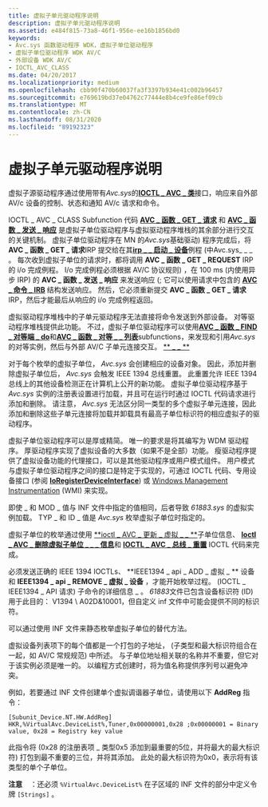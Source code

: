 ```yaml
---
title: 虚拟子单元驱动程序说明
description: 虚拟子单元驱动程序说明
ms.assetid: e484f815-73a8-46f1-956e-ee16b1856bd0
keywords:
- Avc.sys 函数驱动程序 WDK，虚拟子单位驱动程序
- 虚拟子单位驱动程序 WDK AV/C
- 外部设备 WDK AV/C
- IOCTL_AVC_CLASS
ms.date: 04/20/2017
ms.localizationpriority: medium
ms.openlocfilehash: cbb90f470b60037fa3f3397b934e41c002b96457
ms.sourcegitcommit: e769619bd37e04762c77444e8b4ce9fe86ef09cb
ms.translationtype: MT
ms.contentlocale: zh-CN
ms.lasthandoff: 08/31/2020
ms.locfileid: "89192323"
---
```

# <a name="virtual-subunit-driver-notes"></a>虚拟子单元驱动程序说明


虚拟子源驱动程序通过使用带有*Avc.sys*的[**IOCTL \_ AVC \_ 类**](/windows-hardware/drivers/ddi/avc/ni-avc-ioctl_avc_class)接口，响应来自外部 AV/c 设备的控制、状态和通知 AV/c 请求和命令。

IOCTL \_ AVC \_ CLASS Subfunction 代码 [**AVC \_ 函数 \_ GET \_ 请求**](./avc-function-get-request.md) 和 [**AVC \_ 函数 \_ 发送 \_ 响应**](./avc-function-send-response.md) 是虚拟子单位驱动程序与虚拟驱动程序堆栈的其余部分进行交互的关键机制。 虚拟子单位驱动程序在 MN 的*Avc.sys*基础驱动) 程序完成后，将**AVC \_ 函数 \_ GET \_ 请求**IRP 提交给在其[**irp \_ \_ 启动 \_ 设备**](../kernel/irp-mn-start-device.md)例程 (中Avc.sys\_ \_ \_ 。 每次收到虚拟子单位的请求时，都将调用 **AVC \_ 函数 \_ GET \_ REQUEST** IRP 的 i/o 完成例程。 I/o 完成例程必须根据 AV/C 协议规则) ，在 100 ms (内使用异步 IRP) 的 **AVC \_ 函数 \_ 发送 \_ 响应** 来发送响应 (; 它可以使用请求中包含的 [**AVC \_ 命令 \_ IRB**](/windows-hardware/drivers/ddi/avc/ns-avc-_avc_command_irb) 结构发送响应。 然后，它必须重新提交 **AVC \_ 函数 \_ GET \_ 请求** IRP，然后才能最后从响应的 i/o 完成例程返回。

虚拟驱动程序堆栈中的子单元驱动程序无法直接将命令发送到外部设备。 对等驱动程序堆栈提供此功能。 不过，虚拟子单位驱动程序可以使用[**AVC \_ 函数 \_ FIND \_ 对等端 \_ do**](./avc-function-find-peer-do.md)和[**AVC \_ 函数 \_ 对等 \_ \_ 列表**](./avc-function-peer-do-list.md)subfunctions，来发现和引用*Avc.sys*的对等实例，然后与外部 AV/C 子单元连接交互。 [** \_ \_ **](/windows-hardware/drivers/ddi/avc/ni-avc-ioctl_avc_class)

对于每个枚举的虚拟子单位， *Avc.sys* 会创建相应的设备对象。 因此，添加并删除虚拟子单位后， *Avc.sys* 会触发 IEEE 1394 总线重置。 此重置允许 IEEE 1394 总线上的其他设备检测正在计算机上公开的新功能。 虚拟子单位驱动程序基于 *Avc.sys* 实例的注册表设置进行加载，并且可在运行时通过 IOCTL 代码请求进行添加和删除。 请注意， *Avc.sys* 无法区分同一类型的多个虚拟子单元连接，因此添加和删除这些子单元连接将加载并卸载具有最高子单位标识符的相应虚拟子的驱动程序。

虚拟子单位驱动程序可以是厚或精简。 唯一的要求是将其编写为 WDM 驱动程序。 厚驱动程序实现了虚拟设备的大多数（如果不是全部）功能。 瘦驱动程序提供了虚拟设备功能的代理接口，可以是其他驱动程序或用户模式组件。 用户模式与虚拟子单位驱动程序之间的接口是特定于实现的，可通过 IOCTL 代码、专用设备接口 (参阅 [**IoRegisterDeviceInterface**](/windows-hardware/drivers/ddi/wdm/nf-wdm-ioregisterdeviceinterface)) 或 [Windows Management Instrumentation](../kernel/implementing-wmi.md) (WMI) 来实现。

即使 \_ 和 MOD \_ 值与 INF 文件中指定的值相同，后者导致 *61883.sys* 的虚拟实例加载。 TYP \_ 和 ID \_ 值是 *Avc.sys* 枚举虚拟子单位时指定的。

虚拟子单位的枚举通过使用 [**ioctl \_ AVC \_ 更新 \_ 虚拟 \_ \_ **](/windows-hardware/drivers/ddi/avc/ni-avc-ioctl_avc_update_virtual_subunit_info)子单位信息、 [**Ioctl \_ AVC \_ 删除虚拟子单位 \_ \_ \_ 信息**](/windows-hardware/drivers/ddi/avc/ni-avc-ioctl_avc_remove_virtual_subunit_info)和 [**IOCTL \_ AVC \_ 总线 \_ 重置**](/windows-hardware/drivers/ddi/avc/ni-avc-ioctl_avc_bus_reset) IOCTL 代码来完成。

必须发送正确的 IEEE 1394 IOCTLs、 **IEEE1394 \_ api \_ ADD \_ 虚拟 \_ ** 设备和 **IEEE1394 \_ api \_ REMOVE \_ 虚拟 \_ 设备** ，才能开始枚举过程。  (IOCTL \_ IEEE1394 \_ API 请求) 子命令的详细信息 \_ 。 *61883*文件已包含设备标识符 (ID) 用于此目的： V1394 \\ A02D&10001，但自定义 inf 文件中可能会提供不同的标识符。

可以通过使用 INF 文件来静态枚举虚拟子单位的替代方法。

虚拟设备列表项下的每个值都是一个打包的子地址， (子类型和最大标识符组合在一起，如 AV/C 常规规范) 中所述。 与子单位地址相关联的名称并不重要，但它对于该实例必须是唯一的。 以编程方式创建时，将为值名称提供序列号以避免冲突。

例如，若要通过 INF 文件创建单个虚拟调谐器子单位，请使用以下 **AddReg** 指令：

```INF
[Subunit_Device.NT.HW.AddReg]
HKR,%VirtualAvc.DeviceList%,Tuner,0x00000001,0x28 ;0x00000001 = Binary value, 0x28 = Registry key value
```

此指令将 (0x28 的注册表项 \_ 类型0x5 添加到最重要的5位，并将最大的最大标识符) 打包到最不重要的三位，并将其添加。 此处的最大标识符为0x0，表示将有该类型的单个子单位。

**注意**    ：还必须 `%VirtualAvc.DeviceList%` 在子区域的 INF 文件的部分中定义令牌 `[Strings]` 。